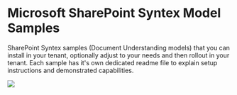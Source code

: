 # Microsoft SharePoint Syntex Model Samples

SharePoint Syntex samples (Document Understanding models) that you can install in your tenant, optionally adjust to your needs and then rollout in your tenant. Each sample has it's own dedicated readme file to explain setup instructions and demonstrated capabilities.


<img src="https://telemetry.sharepointpnp.com/syntex-samples/samples/readme" />